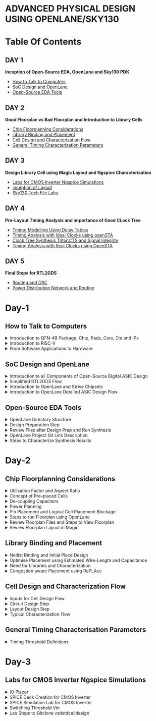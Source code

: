 # ADVANCED PHYSICAL DESIGN USING OPENLANE/SKY130
# Table Of Contents
## DAY 1
**Inception of Open-Source EDA, OpenLane and Sky130 PDK**
+ [How to Talk to Computers](#how-to-talk-to-computers)
+ [SoC Design and OpenLane](#soc-design-and-openlane)
+ [Open-Source EDA Tools](#open-source-eda-tools)
  
## DAY 2
**Good Floorplan vs Bad Floorplan and Introduction to Library Cells**
+ [Chip Floorplanning Considerations](#chip-floorplanning-considerations)
+ [Library Binding and Placement](#library-binding-and-placement)
+ [Cell Design and Characterization Flow](#cell-design-and-characterization-flow)
+ [General Timing Characterisation Parameters](#general-timing-characterisation-parameters)

## DAY 3
**Design Library Cell using Magic Layout and Ngspice Characterisation**
+ [Labs for CMOS Inverter Ngspice Simulations](#labs-for-cmos-inverter-ngspice-simulations)
+ [Inception of Layout](#inception-of-layout)
+ [Sky130 Tech File Labs](#sky130-tech-file-labs)
  
## DAY 4
**Pre-Layout Timing Analysis and importance of Good CLock Tree**
+ [Timing Modelling Using Delay Tables](timing-modelling-using-delay-tables)
+ [Timing Analysis with Ideal Clocks using openSTA](#timing-analysis-with-ideal-clocks-using-opensta)
+ [Clock Tree Synthesis TritonCTS and Signal Integrity](#clock-tree-synthesis-tritoncts-and-signal-integrity)
+ [Timing Analysis with Real Clocks using OpenSTA](#timing-analysis-with-real-clocks-using-opensta)

## DAY 5
**Final Steps for RTL2GDS**
+ [Routing and DRC](#routing-and-drc)
+ [Power Distribution Network and Routing](#power-distribution-network-and-routing)

# Day-1
## How to Talk to Computers
<details>
<summary> Introduction to QFN-48 Package, Chip, Pads, Core, Die and IPs </summary>  

**Arduino Board**
+ An Arduino board is a microcontroller-based development platform that allows you to create and prototype a wide range of electronics projects.
<p align='center'>
<img src="https://github.com/Veda1809/pes_pd/assets/142098395/178aa000-799a-4bc4-b167-b83ab09d605b">
</p>
<p align="center">
  Fig 1. Typical Design of Arduino Board
</p>

**QFN-48 Package**
+ QFN-48 stands for **Quad Flat No-Leads 48**, which is a type of surface-mount integrated circuit (IC) package.
+ QFN packages are commonly used in electronics to house integrated circuits, microcontrollers, and other semiconductor devices.
+ The **48** in QFN-48 refers to the number of pins or leads on the package.
<p align="center">
<img src="https://github.com/Veda1809/pes_pd/assets/142098395/808275b3-21b6-4f41-b141-5e4e18d887ae">
</p>
<p align="center">
  Fig 2. QFN-48 Package
</p>

**Chip**
+ In electronics and technology, a **chip** typically refers to a semiconductor device, which is a small piece of silicon that contains integrated circuits.
+ These chips can be microprocessors, memory chips, sensors, or other electronic components. For example, a microprocessor chip is the **brain** of a computer.

<p align="center">
<img src="https://github.com/Veda1809/pes_pd/assets/142098395/46d6c5f8-1d9d-4f62-82f6-5f641f0c785f">
</p>
<p align="center">
  Fig 3. Chip
</p>

**Pads**
+ They refer to the areas on the chip's surface where electrical connections can be made.
+ These pads are typically metalized areas with a specific pattern that allows for the attachment of wires, leads, or other components to create electrical connections.
+ Pads serve as the interface between the internal circuitry of the chip and the external world, such as a printed circuit board (PCB) or other devices.

**Die**
+ It refers to a small, usually rectangular, piece of a semiconductor wafer that contains a single integrated circuit (IC) or microchip.
+ During the manufacturing process, multiple ICs are fabricated on a single semiconductor wafer, and each individual IC is referred to as a "die."
+ After manufacturing, these dies are typically cut from the wafer and then packaged into separate integrated circuits for use in electronic devices.

**Core**
+ It refers to a processing unit within the chip that can independently execute instructions and perform computations.
+ These cores are often referred to as **CPU cores**.
+  A chip may contain one or multiple CPU cores, each capable of running its own set of instructions and performing tasks concurrently.
+  The presence of multiple cores on a single chip is known as **multi-core processing**.

<p align="center">
<img src="https://github.com/Veda1809/pes_pd/assets/142098395/dc7ada7c-a46d-4fb2-863e-17939ed96e84">
</p>
<p align="center">
  Fig 4. Sample RISC-V SoC
</p>

**IPs**
+ It stands for **Intellectual Property** or **IP blocks**.
+ These are pre-designed and pre-verified functional blocks or components that are often licensed or acquired from third-party companies and integrated into a chip's design.
+ IPs help semiconductor companies save time and resources by incorporating well-tested and specialized functionality into their chips, rather than designing everything from scratch.

**Foundry**
+ It refers to a specialized manufacturing facility that produces semiconductor devices, integrated circuits (ICs), and other microelectronic components on behalf of other companies.
+ These facilities are also commonly known as semiconductor fabrication plants or fabs.

**Macros**
+ They refer to pre-designed and pre-verified blocks of logic or functional circuits that are often used for specific tasks within a chip's design.
+ Macros are similar to Intellectual Property (IP) blocks but are typically larger and more complex.
+ They are used to provide standardized, reusable, and well-optimized functionality within a chip.

</details>

<details>
<summary> Introduction to RISC-V </summary> 

**ISA (Instruction Set Architecture)**
+ ISA defines the interface between a computer's hardware and its software, specifically how the processor and its components interact with the software instructions that drive the execution of tasks.

**RISC-V (Reduced Instruction Set Computing - Five)**
+ It is an open-source Instruction Set Architecture (ISA) that has gained significant attention and adoption in the world of computer architecture and semiconductor design.
+ RISC architectures simplify the instruction set by focusing on a smaller set of instructions, each of which can be executed in a single clock cycle. This approach usually leads to faster execution of individual instructions. 

<p align="center">
<img src="https://github.com/Veda1809/pes_pd/assets/142098395/f68c01f0-15f9-4d41-877f-6d54b7e9a11f">
</p>
<p align="center">
  Fig 5. Design Flow
</p>
</details>

<details>
<summary> From Software Applications to Hardware </summary>  

1. **Apps:** Application software, often referred to simply as **applications** or **apps**, is a type of computer software that is designed to perform specific tasks or functions for end-users.
2. **System software:** System software refers to a category of computer software that acts as an intermediary between the hardware components of a computer system and the user-facing application software. It provides essential services, manages hardware resources, and enables the execution of application programs. System software plays a critical role in maintaining the overall functionality, security, and performance of a computer system.'
3. **Operating System:** The operating system is a fundamental piece of software that manages hardware resources and provides various services for both users and application programs. It controls tasks such as memory management, process scheduling, file system management, and user interface interaction. Examples of operating systems include Microsoft Windows, macOS, Linux, and Android.
4. **Compiler:** A compiler is a type of software tool that translates high-level programming code written by developers into assembly-level language.
5. **Assembler:** An assembler is a software tool that translates assembly language code into machine code or binary code that can be directly executed by a computer's processor.
6. **RTL:** RTL serves as an abstraction level in the design process that represents the behavior of a digital circuit in terms of registers and the operations that transfer data between them.
7. **Hardware:** Hardware refers to the physical components of a computer system or any electronic device. It encompasses all the tangible parts that make up a computing or electronic device and enable it to perform various tasks.

</details>

## SoC Design and OpenLane
<details>
<summary> Introduction to all Components of Open-Source Digital ASIC Design </summary>  

**PDK**
+ It stands for **Process Design Kit**.
+  It is a collection of files, models, documentation, and tools that are provided by semiconductor foundries to assist integrated circuit (IC) designers in creating and verifying their designs for a specific semiconductor manufacturing process.
+  PDKs are essential for the design and development of semiconductor chips because they provide the necessary information and resources for designers to create circuits that are compatible with the foundry's fabrication process.

**EDA Tools**
+ EDA (Electronic Design Automation) tools are a set of software applications and tools used by electronics engineers and integrated circuit (IC) designers to design, simulate, verify, and analyze electronic circuits and systems.
+ These tools are essential for designing complex electronic devices, ranging from simple integrated circuits to advanced microprocessors and systems-on-chip (SoCs).
<p align="center">
<img src="https://github.com/Veda1809/pes_pd/assets/142098395/9a7ffdda-2329-4d2b-bf88-c5c7cc26bdab">
</p>

**130nm**
+ It refers to a semiconductor manufacturing process technology node, which represents the minimum feature size or transistor gate length in that technology.
+ In semiconductor manufacturing, the feature size is a critical metric because it determines the size and performance characteristics of the transistors and other components that make up integrated circuits (ICs).

</details>

<details>
<summary> Simplified RTL2GDS Flow </summary>

**RTL to GDSII**
<p align="center">
<img src="https://github.com/Veda1809/pes_pd/assets/142098395/bc677045-ae97-494d-912e-e9f897d1c48d">
</p>
<p align="center">
  Fig 1. Simplified RTL to GDS FLow
</p>

+ **Synthesis**
  -  It refers to the process of converting a high-level hardware description into a gate-level representation that can be implemented on a specific hardware technology or semiconductor manufacturing process.
 
+ **Floor and Power Planning**
  - **Chip floor planning** is the process of partitioning the chip die between different system building blocks and place the I/O pads.
  - **Macro floor planning**, also known as block-level floor planning, is a specific aspect of chip floor planning that focuses on the arrangement and organization of large functional blocks or macros within an integrated circuit (IC) design. 
  - **Power planning** also known as power distribution network (PDN) design, focuses on the distribution and management of power and ground connections within the chip. It ensures that all components receive stable power supplies and that power is efficiently distributed throughout the chip.
 
+ **Placment**
  - It refers to the process of determining the physical locations of individual components, such as logic gates, flip-flops, memory cells, and other elements, on the semiconductor die or chip.
  - **Global placement** involves determining approximate positions or locations for major functional blocks, macros, and components on the semiconductor die or chip.
  - **Detailed placement** also known as fine-grained placement, is a critical step in the physical design of integrated circuits (ICs) that follows global placement.
During the detailed placement phase, the positions of individual components, such as logic gates, flip-flops, and memory cells, are determined with high precision within the semiconductor die or chip.

+ **Clock Tree Synthesis**
  - It involves the generation and optimization of a hierarchical tree-like network of clock distribution that ensures synchronized clock signals are delivered efficiently to all flip-flops and other clocked elements within the chip.
  - The primary objectives of clock tree synthesis are to minimize clock skew, reduce clock routing congestion, and meet strict timing requirements.

+ **Routing**
  - It is responsible for establishing the electrical connections (wires or metal traces) that allow signals to flow between different parts of the chip.
  - **Global routing**, also known as channel routing, is the first phase of routing. It determines the general paths for wires that connect different components or blocks on the chip. Global routers aim to minimize the total wirelength while adhering to design rules and constraints.
  - Once the general paths are defined in global routing, detailed routing comes next.
  - **Detailed routing** focuses on individual nets (connections) and determines the specific paths and wires that connect the pins of components or gates. It also resolves any conflicts or overlaps between wires.

+ **Sign-Off**
  - It signifies the point at which a specific design step or aspect has been completed, reviewed, and verified to meet certain criteria or standards.
  - **Physical Verification** sign-off phase covers a range of physical design verification checks, including DRC, LVS, and other manufacturing-oriented checks. It ensures that the design is ready for manufacturing and fabrication.
  - **Timing verification** sign-off specifically focuses on verifying that the chip meets the required timing constraints, such as setup and hold times, clock-to-q delays, and maximum clock frequency. This involves detailed timing analysis and simulation to ensure that the design operates correctly at the specified clock frequencies.
</details>

<details>
<summary> Introduction to OpenLane and Strive Chipsets </summary>

+ **OpenLane**
  - OpenLANE is an opensource tool or flow used for opensource tape-outs.
  - The OpenLANE flow comprises a variety of tools such as Yosys, ABC, OpenSTA, Fault, OpenROAD app, Netgen and Magic which are used to harden chips and macros, i.e. generate final GDSII from the design RTL. The primary goal of OpenLANE is to produce clean GDSII with no human intervention.
  -  OpenLANE has been tuned to function for the Google-Skywater130 Opensource Process Design Kit.

+ **Strive Chipsets**
<p align="center">
<img src="https://github.com/Veda1809/pes_pd/assets/142098395/bad52211-4fc0-4b78-a4a1-3a2771f883fd">
</p>
<p align="center">
  Fig 2. Strive SoC Family
</p>

</details>

<details>
<summary> Introduction to OpenLane Detailed ASIC Design Flow </summary>


<p align="center">
<img src="https://github.com/Veda1809/pes_pd/assets/142098395/e1f77b82-98df-43e2-b304-cfe6ec7276b1">
</p>

<p align="center">
  Fig 3. OpenLane ASIC Flow
</p>

+ **OpenLane Regression Testing**
 - Regression testing in the context of OpenLane refers to the process of running a set of predefined test cases or scripts on the OpenLane design automation framework to ensure that recent changes or updates to the framework have not introduced new bugs or regressions.

+ **Design for Test(DFT)**
  - Scan Insertion
  - Automatic Test Pattern Generation(ATPG)
  - Test Patterns Compaction
  - Fault Coverage
  - Fault Simulation
  
+ **Physical Implementation** (automated PnR(Place and Route)) (OpenRoad)
  - Floor/Power Planning
  - End Decoupling Capacitors and Tap cells insertion
  - Placement : Global and Detailed
  - Post placmnet optimisation
  - Clock Tree synthesis
  - Routing : Global and Detailed

 + **Logic Equivalence Check** (yosys)
   - Everytime the netlist is modified, verification must be performed.
   - LEC is used to formally confirm that the function did not change after modifying the netlist.
  
+ **Dealing with antenna rules violations**
  - When a metal wire segment is fabricated, it can act as an antenna.
  - Reactive ion etching causes charge to accumulate on the wire.
  - Transistor gates can be damaged during fabrication.
  - Two solutions:
    + Bridging attaches a higher layer intermediary.
    + Add antenna diode cell to leak away charges.
  - We took a preventive approach:
    + Add a fake antenna diode next to every cell input after placement.
    + Run the antenna check(**Magic**) on the routed layout
    + If the checker reports a violation on the cell input pin, replace the fake diode cell by a real one.
   
+ **Static Timing Analysis**
  - Static Timing Analysis (STA) is a critical step in the design and verification of integrated circuits (ICs) and other digital systems.
  - It is used to ensure that a digital design meets its required timing constraints and operates correctly within a given clock frequency.
  - STA is performed during the physical design phase of chip development and is crucial for assessing and optimizing the performance and reliability of digital systems.
 
+ **Physical Verification**
  - **LVS (Layout vs Schematic)** is a process that ensures that the physical layout of a chip or circuit matches its intended logical or schematic representation.
  - **DRC (Design Rules Checking)** is a process that ensures that the layout of a chip or circuit adheres to the specific design rules and constraints defined by the semiconductor manufacturing process. 
  - **Magic** is used for design rules checking and SPICE extraction from Layout.
  - **Magic** and **Netgen** are used for LVS

</details>

## Open-Source EDA Tools
<details>
<summary> OpenLane Directory Structure </summary>

+ PDK used in this workshop is Skywater 130nm PDK and OpenLane is built around this PDK.
+ **skywater-pdk** contains all the PDK related files.
+ **open_pdks** contains all the scripts and files that convert these foundry level PDKS to be compatible with the open-source EDA tools
+ **sky130A** is made compatible with our open-source environment.
+ **libs.ref** seems specific to technology.
+ **libs.tech** seems specific to the tool.


+ **sky130_fd_sc_hd** has all the technology files.
</details>

<details>
<summary> Design Preparation Step </summary>

+ To invoke OpenLane

![Screenshot from 2023-09-18 14-48-34](https://github.com/Syedhasan7/pes_pd/assets/109273742/e3f73814-d992-4206-8a81-6e7a6830bc7c)

</p>
<p align="center">
  Fig 4.
</p>

+ Under **Designs** folder, we are going to use **picorv32a**.
+ **src** files contains verilog and sdc file.
![Screenshot from 2023-09-18 14-53-34](https://github.com/Syedhasan7/pes_pd/assets/109273742/631a838f-11db-4907-b7fe-1b38f0796e62)

</p>
<p align="center">
  Fig 5.
</p>

+ `less config.tcl`

![Screenshot from 2023-09-18 14-57-24](https://github.com/Syedhasan7/pes_pd/assets/109273742/0e7b375b-a69f-4bb6-b532-65decaf0d6d0)

</p>
<p align="center">
Fig 6.
</p>

+ We are going to prepare the design.
+ `prep -design picorv32a`.
![Screenshot from 2023-09-18 14-59-07](https://github.com/Syedhasan7/pes_pd/assets/109273742/8b16d56a-8fba-4857-a058-03339989681c)

<p align="center">
  Fig 7.
</p>
</details>

<details>
<summary> Review Files after Design Prep and Run Synthesis </summary>

![Screenshot from 2023-09-18 15-03-42](https://github.com/Syedhasan7/pes_pd/assets/109273742/752e8f33-36a8-4c4c-a11f-7f372209b2ca)

</p>
<p align="center">
  Fig 9.
</p>

![Screenshot from 2023-09-18 15-03-42](https://github.com/Syedhasan7/pes_pd/assets/109273742/752e8f33-36a8-4c4c-a11f-7f372209b2ca)
<p align="center">
  Fig 10.
</p>

+ `%run_synthesis`

<p align="center">
<img src="https://github.com/Veda1809/pes_pd/assets/142098395/bfc098c1-de00-437f-b20d-ed56aa070ab0">
</p>
<p align="center">
  Fig 11.
</p>

</details>

<details>
<summary> OpenLane Project Git Link Description </summary>  

+ To know more about openlane

https://github.com/efabless/openlane2

</details>

<details>
<summary> Steps to Characterize Synthesis Results </summary>

+ To calculate the clock ratio, we need
  - the number of D Flipflops = 1613
  - the number of cells = 14876
+ The clock ratio is dff/cells = 0.108
<p align="center">
<img src="https://github.com/Veda1809/pes_pd/assets/142098395/89a23d9c-5d2e-4239-a82a-8c2247807daf">
</p>
<p align="center">
  Fig 12.
</p>

+ To view the synthesised netlist

`less picorv32a.synthesis.v`

![Screenshot from 2023-09-18 15-15-03](https://github.com/Syedhasan7/pes_pd/assets/109273742/1a19b298-6356-4278-b68a-d6fb15f384be)

</p>
<p align="center">
  Fig 13.
</p>

+ To view the actual statistical synthesis report

`less 1-yosys_4.stat.rpt`
![Screenshot from 2023-09-18 15-15-49](https://github.com/Syedhasan7/pes_pd/assets/109273742/0ace2dcd-88df-4960-ae96-155eea8f5ba1)

</p>
<p align="center">
  Fig 14.
</p>

</details>

# Day-2
## Chip Floorplanning Considerations
<details>
<summary> Utilisation Factor and Aspect Ratio </summary>

+ Begin with a netlist.
+ Convert the symbols into physical dimensions.
+ Calculate the area occupied by the netlist on a silicon wafer.
+ Place all the logical cells inside the core.
+ If all the logical cells occupy the complete area of the area, then the utilisation is 100%.
+ We can calculate the utilisation factor and the aspect ratio by the formulae given below:

<p align="center">
<img src="https://github.com/Veda1809/pes_pd/assets/142098395/b212b54a-4c93-411a-98a7-65145a1c9664">
</p>
<p align="center">
  Fig 1. Formulae
</p>

</details>

<details>
<summary> Concept of Pre-placed Cells </summary>

+ Consider a combinational logic which is converted into netlist
<p align="center">
<img src="https://github.com/Veda1809/pes_pd/assets/142098395/9f25f762-ba2e-48a7-9476-357cb0c23608">
</p>
<p align="center">
  Fig 2.
</p>

+ Cut the circuit into two parts and separate them out.
<p align="center">
<img src="https://github.com/Veda1809/pes_pd/assets/142098395/c58781f6-f971-4d8d-8a2e-e94c182bcace">
</p>
<p align="center">
  Fig 3.
</p>

+ Extend the IO pins
<p align="center">
<img src="https://github.com/Veda1809/pes_pd/assets/142098395/b5f27330-8e48-4493-b233-ac813a2b8f1d">
</p>
<p align="center">
  Fig 4.
</p>

+ Black box the boxes
<p align="center">
<img src="https://github.com/Veda1809/pes_pd/assets/142098395/3a08d57d-fcc4-481b-a8a0-facd5550c7f9">
</p>
<p align="center">
  Fig 5.
</p>

+ Separate the black boxes as two different IPs or modules
<p align="center">
<img src="https://github.com/Veda1809/pes_pd/assets/142098395/e219041d-3e27-44aa-9b9e-f8f1cdd240d0">
</p>
<p align="center">
  Fig 6.
</p>

+ The arrangement of these IPs in the chip is referred as **Floorplanning**.
+ These IPs/blocks have user-defined locations and hence are placed in the cell before automated placement-and-routing and are called as **pre-placed-cells**.
+ Automated placement and routing tools place the remaining logical cells in the design onto the chip.
</details>

<details>
<summary> De-coupling Capacitors </summary>  

+ Define locations for pre-placed cells.
+ Surround the cells with de-coupling capacitors.
+ Decoupling capacitors, also known as bypass capacitors or noise-reduction capacitors, are electronic components used in electronic circuits to stabilize and improve the performance of integrated circuits (ICs) and other semiconductor devices.
+ They are a vital part of circuit design, especially in digital and mixed-signal electronics.
+ When a circuit is powered, especially in digital circuits where there are rapid transitions between logic states, the current demand can change rapidly. Decoupling capacitors are placed close to the power pins of ICs, such as microcontrollers or processors, to counteract these rapid changes.

<p align="center">
<img src="https://github.com/Veda1809/pes_pd/assets/142098395/c7666b5f-c129-47e9-abf9-46943e84ed87">
</p>
<p align="center">
  Fig 7.
</p>

</details>

<details>
<summary> Power Planning </summary>  
+ Power planning refers to the process of strategically managing and distributing electrical power within a circuit or system to ensure reliable and efficient operation.
+ Effective power planning is essential in modern electronics to meet performance, power consumption, and thermal constraints. 

<p align="center">
<img src="https://github.com/Veda1809/pes_pd/assets/142098395/7b5f719d-0bdc-4e84-8cba-29fcd98c38e8">
</p>
<p align="center">
  Fig 8.
</p>

</details>

<details>
<summary> Pin Placement and Logical Cell Placement Blockage </summary>

**Pin Placment**
+ Pin placement, also known as I/O (Input/Output) placement, is a crucial step in the physical design of an integrated circuit (IC).
+ It involves determining the locations and positions of input and output pins on the chip's package or die.
+ Proper pin placement is essential to ensure that the IC can interface with the external world effectively, meet performance requirements, and adhere to manufacturability constraints.

<p align="center">
<img src="https://github.com/Veda1809/pes_pd/assets/142098395/63f632d1-32ea-413a-9ac8-80c8d2a7c21c">
</p>
<p align="center">
  Fig 9. Circuit Example
</p>

<p align="center">
<img src="https://github.com/Veda1809/pes_pd/assets/142098395/182554b9-ece9-45a4-990b-a7c85b15b6cc">
</p>
<p align="center">
  Fig 10. Pin placement for the Circuit
</p>

**Logical Cell Placement Blockage**
+ Logical cell placement blockage, often referred to as blockage constraints or blockage regions, is a concept used in the physical design of integrated circuits (ICs).
+ Blockage constraints are used to restrict or reserve specific areas of the chip's layout for various purposes, such as accommodating specialized circuitry, ensuring signal integrity, or meeting manufacturing requirements.

<p align="center">
<img src="https://github.com/Veda1809/pes_pd/assets/142098395/ca1b51b5-4ca0-4887-bf05-c1e93a17dae8">
</p>
<p align="center">
  Fig 11. Logical Cell Placement Blockage for the Circuit
</p>

</details>

<details>
<summary> Steps to run Floorplan using OpenLane </summary>

+ `less floorplan.tcl`
<p align="center">
<img src="https://github.com/Veda1809/pes_pd/assets/142098395/b8284f21-1b7f-42a1-af60-947c151e00e1">
</p>
<p align="center">
  Fig 12.
</p>

+ `less config.tcl`
<p align="center">
<img src="https://github.com/Veda1809/pes_pd/assets/142098395/32719c8f-09cd-4d8d-91d5-c253df3e5f25">
</p>
<p align="center">
  Fig 13.
</p>

+ `%run_floorplan`
<p align="center">
<img src="https://github.com/Veda1809/pes_pd/assets/142098395/12bd1305-7c72-4865-b09b-c022edcd9086">
</p>
<p align="center">
  Fig 14.
</p>

</details>

<details>
<summary> Review Floorplan Files and Steps to View Floorplan </summary>


<p align="center">
<img src="https://github.com/Veda1809/pes_pd/assets/142098395/94d09044-636d-46b3-92d6-564e10db0932">
</p>
<p align="center">
  Fig 16.
</p>


<p align="center">
<img src="https://github.com/Veda1809/pes_pd/assets/142098395/80565e1e-ebaa-4c3a-a9ab-6d11441889b2">
</p>
<p align="center">
  Fig 18.
</p>

</details>

<details>
<summary> Review Floorplan Layout in Magic </summary>
  
 `magic -T /home/vsduser/Desktop/work/tools/openlane_working_dir/pdks/sky130A/libs.tech/magic/sky130A.tech lef read ../../tmp/merged.lef def read picorv32a.floorplan.def &`

<p align="center">
<img src="https://github.com/Veda1809/pes_pd/assets/142098395/737f865e-5030-4a49-bddc-937703780559">
</p>
<p align="center">
  Fig 19.
</p>

+ When viewed the horizontal metal layer
<p align="center">
<img src="https://github.com/Veda1809/pes_pd/assets/142098395/1200b783-3c8c-42fc-936b-5d6943f64554">
</p>
<p align="center">
  Fig 20.
</p>

+ When viewed the vertical metal layer
<p align="center">
<img src="https://github.com/Veda1809/pes_pd/assets/142098395/070d2138-318e-4369-be63-43678bb30aa7">
</p>
<p align="center">
  Fig 21.
</p>

</details>

## Library Binding and Placement
<details>
<summary> Netlist Binding and Initial Place Design </summary>

**Netlist Binding**
+ Netlist binding is a crucial step in the process of transforming a high-level design description into a representation that can be physically implemented on a chip or printed circuit board (PCB).
+ This step involves associating the logical components and connections described in the netlist with physical components, such as gates, flip-flops, and interconnections, that will be used in the actual implementation.

<p align="center">
<img src="https://github.com/Veda1809/pes_pd/assets/142098395/838893d2-10be-4d4c-85e7-68f1c31711f5">
</p>
<p align="center">
  Fig 1.
</p>

</details>

<details>
<summary> Optimise Placement using Estimated Wire-Length and Capacitance </summary>

+ We need to estimate the wire length and capacitance, and based on that insert repeaters.

<p align="center">
<img src="https://github.com/Veda1809/pes_pd/assets/142098395/bc74fddd-900d-42f6-97bc-6fa025be075d">
</p>
<p align="center">
  Fig 2.
</p>

</details>

<details>
<summary> Need for Libraries and Characterization </summary>

**Library Characterisation**
+ Library characterization is the process of creating a comprehensive and accurate characterization model for a library of standard cells.
+ These standard cells serve as the fundamental building blocks for designing digital circuits.
+ The goal of library characterization is to provide designers with essential information about how these cells behave under various operating conditions, allowing for accurate timing analysis and optimization.

</details>

<details>
<summary> Congestion aware Placement using RePLAce </summary>

+ `%run_placement`
<p align="center">
<img src="https://github.com/Veda1809/pes_pd/assets/142098395/2e08eae4-9fd0-4dbc-b58d-47b42776bd0f">
</p>
<p align="center">
  Fig 3.
</p>

+`magic -T /home/vsduser/Desktop/work/tools/openlane_working_dir/pdks/sky130A/libs.tech/magic/sky130A.tech lef read ../../tmp/merged.lef def read picorv32a.placement.def &`

![Screenshot from 2023-09-18 15-44-24](https://github.com/Syedhasan7/pes_pd/assets/109273742/1e646eb9-fd15-4104-b26a-1ada8f68d45e)

</p>
<p align="center">
Fig 4.
</p>

</details>

## Cell Design and Characterization Flow
<details>
<summary> Inputs for Cell Design Flow </summary> 

**Cell Design Flow**
<p align="center">
<img src="https://github.com/Veda1809/pes_pd/assets/142098395/09ca2b78-3092-40e3-9dd6-ec8d7a562328">
</p>
<p align="center">
  Fig 1.
</p>

**Inputs:**
+ PDKs (Process Design Kits):
- PDKs are essential resources provided by semiconductor foundries.
- They contain information about the fabrication process, including the available semiconductor technology, transistor models, and design rules.
- PDKs enable IC designers to create layouts and perform simulations that are compatible with the specific manufacturing process of the foundry.

+ DRC (Design Rule Checking) and LVS (Layout vs. Schematic) Rules:
- DRC rules are a set of guidelines that ensure that the physical layout of a chip adheres to the foundry's manufacturing process requirements.
- LVS rules ensure that the electrical characteristics of the layout match the intended schematic design.
- Both DRC and LVS checks are crucial for identifying and rectifying design errors and ensuring manufacturability and functionality.

+ SPICE Models:
- SPICE (Simulation Program with Integrated Circuit Emphasis) models are mathematical representations of electronic components (transistors, resistors, capacitors, etc.).
- They describe how these components behave electrically under different conditions.
- SPICE models are used for circuit simulation to analyze the performance of an IC design and predict its behavior.

+ Library:
- A library in IC design contains a collection of pre-designed, standardized components (e.g., logic gates, flip-flops, analog blocks) that can be used to build more complex circuits.
- Libraries save time and effort by providing readily available building blocks for designing ICs.
- Libraries often include SPICE models for each component, allowing for accurate simulation.

+ User-Defined Specifications:
- User-defined specifications are custom requirements and constraints set by the IC designer for a specific design project.
- These specifications can include performance goals (e.g., speed, power consumption), design constraints (e.g., area, power budget), and unique functionality requirements.
- User-defined specifications guide the entire IC design process, influencing choices made in terms of circuit design, layout, and simulation.

</details>

<details>
<summary> Circuit Design Step </summary>

+ Circuit design involves creating the logical and functional representation of digital or analog circuits using hardware description languages (HDLs) like Verilog or VHDL.
+ This step defines the behavior of the circuit without specifying its physical layout.
+ Key tasks include defining circuit functionality, specifying input and output behaviors, selecting components like logic gates or transistors, and optimizing for desired performance metrics.

</details>

<details>
<summary> Layout Design Step </summary>

+ Layout design is the process of creating the physical arrangement of components, such as transistors, interconnections, and metal layers, on the silicon substrate to implement the circuit designed in the previous step.
+ Layout designers adhere to design rules and guidelines specific to the semiconductor process technology to ensure manufacturability.
+ Key tasks include transistor placement, routing of metal layers, ensuring signal integrity, and minimizing area while meeting performance requirements.

</details>

<details>
<summary> Typical Characterization Flow </summary>

+ Characterization involves the comprehensive evaluation and modeling of the circuit's behavior under various conditions, ensuring that it meets design specifications and performance goals.
+ This step generates timing models, power models, and other characterization data to describe how the circuit performs under different operating conditions (e.g., voltage, temperature, process variations).
+ Characterization data is crucial for accurate static timing analysis, power estimation, and integration of the circuit into larger designs.

</details>

## General Timing Characterisation Parameters
<details>
<summary> Timing Threshold Definitions </summary>

<p align="center">
<img src="https://github.com/Veda1809/pes_pd/assets/142098395/c631dd94-cd9c-46b2-8253-1cff40ee3185">
</p>
<p align="center">
  Fig 1.
</p>

<p align="center">
<img src="https://github.com/Veda1809/pes_pd/assets/142098395/89374011-b466-4be8-965d-e225475942df">
</p>
<p align="center">
  Fig 2.
</p>

**Slew Low Rise Threshold (slew_low_rise_thr):**
+ This parameter defines the minimum input signal slope (rate of change) required to trigger a rising transition in the output signal.
+ It helps characterize how fast an input signal must rise to initiate a change in the output signal from low to high.

**Slew High Rise Threshold (slew_high_rise_thr):**
+ Similar to the slew_low_rise_thr, this parameter defines the minimum input signal slope required to trigger a rising transition in the output signal, but for signals that are already at a high logic level.

**Slew Low Fall Threshold (slew_low_fall_thr):**
+ This parameter defines the minimum input signal slope required to trigger a falling transition in the output signal.
+ It specifies how fast an input signal must fall to initiate a change in the output signal from high to low.

**Slew High Fall Threshold (slew_high_fall_thr):**
+ Like the slew_low_fall_thr, this parameter defines the minimum input signal slope required to trigger a falling transition in the output signal, but for signals that are already at a high logic level.

**Input Rise Threshold (in_rise_thr):**
+ This parameter represents the threshold voltage level at which an input signal is considered to be transitioning from low to high.
+ It is essential for accurate timing analysis and helps determine when inputs trigger changes in the circuit.

**Input Fall Threshold (in_fall_thr):**
+ Similar to in_rise_thr, this parameter represents the threshold voltage level at which an input signal is considered to be transitioning from high to low.

**Output Rise Threshold (out_rise_thr):**
+ This parameter defines the threshold voltage level at which an output signal is considered to be transitioning from low to high.
+ It is used to specify the timing behavior of the circuit's outputs.

**Output Fall Threshold (out_fall_thr):**
+ Similar to out_rise_thr, this parameter defines the threshold voltage level at which an output signal is considered to be transitioning from high to low.

</details>

# Day-3
## Labs for CMOS Inverter Ngspice Simulations
<details>
<summary> IO Placer </summary>

+ In order to change the distance between the IO pins:

  ` % set ::env(FP_IO_MODE) 2`
  `% run_floorplan`

<p align="center">
<img src="https://github.com/Veda1809/pes_pd/assets/142098395/c21d74a4-f86f-4740-b1de-5c86ddf13c98">
</p>
<p align="center">
  Fig 1.
</p>

+ We can see that they are no more equidistant.

</details>

<details>
<summary> SPICE Deck Creation for CMOS Inverter </summary> 

**SPICE Deck**
+ Component connectivity
+ Component values
+ Identify nodes
+ Name nodes

<p align="center">
<img src="https://github.com/Veda1809/pes_pd/assets/142098395/9294f420-89a7-4967-b9b0-b68cd3866d30">
</p>
<p align="center">
  Fig 2.
</p>

CMOS_INVERTER.cir
```
*** MODEL DESCRIPTIONS ***
*** NETLIST DESCRIPTION ***
M1 out in vdd vdd pmos W=0.375u L=0.25u
M2 out in 0 0 nmos W=0.375u L=0.25u

cload out 0 10f

Vdd vdd 0 2.5
Vin in 0 2.5
*** SIMULATION Commands ***

.op
.dc Vin 0 2.5 0.05
*** include tsmc_025um_model.mod ***
.LIB "tsmc_025um_models.mod" CMOS_MODELS
.end
```

</details>

<details>
<summary> SPICE Simulation Lab for CMOS Inverter </summary>

+ Simulation steps
 - `cd <folder where the .cir file is present>`
 - `source CMOS_INVERTER.cir`
 - `run`
 - `setplot`
 - `dc1`
 - `display`
 - `plot out vs in`

<p align="center">
<img src="https://github.com/Veda1809/pes_pd/assets/142098395/5f91154a-3240-462f-a203-2611a4cb7567">
</p>
<p align="center">
Fig 3.
</p>

+ The output should be symmetric ie., the threshold voltage should be at vdd/2.
+ If it isnt, try to increase the PMOS width and run the simulation again.

</details>

<details>
<summary> Switching Threshold Vm </summary>

+ CMOS as a circuit itself is a very **Robust** device.
+ **Switching threshold** defines the robustness of CMOS.
+ **Vm** is the point where Vin=Vout.

</details>

<details>
<summary> Lab Steps to Gitclone vsdstdcelldesign </summary>

+ `git clone https://github.com/nickson-jose/vsdstdcelldesign.git`


+ ` cp sky130A.tech /home/vsduser/Desktop/work/tools/openlane_working_dir/openlane/vsdstdcelldesign`


## Inception of Layout
<details>
<summary> Create Active Regions </summary>

+ Fabrication of CMOS is a 16 Mask process.

**Selecting the Substrate**
+ We go for a p-type substrate with
  - resistivity around : 5-50 ohm
  - doping level : 10^15 cm^-3
  - orientation : 100

**Creating Active region for transistors**

+ Grow a layer of SiO2(~40nm) on Psub.
+ Deposit a layer of ~80nm Si3N4 on SiO2.
+ Deposit 1um layer of photoresist(used to define regions).
+ Photolithography.
+ Etch out Si3N4 and SiO2 using a suitable solvent.
+ Place the obtained structure in oxidation furnace due to which field oxide is grown.This process is called LOCOS ( Local oxidation of silicon).
+ Etch out Si3N4 using hot phosphoric acid.

</details>

<details>
<summary> Formation of n-well and p-well </summary>

+ Deposit a layer of photoresist.
+ Apply mask to cover NMOS.
+ Expose to UV light, wash away the area which is exposed and remove mask.
+ Deposit Boron using ion implementation at an energy of 200keV.
+ Repeat the same steps for other half using phosphorous at an energy of 400keV.
+ Wells have been created but the depth is low, hence subject it to high temperature furnace which increases the well depth.

</details>

<details>
<summary> Formation of Gate Terminal </summary>
  
+ Deposit a layer of photoresist.
+ Apply mask to cover NMOS.
+ Expose to UV light, wash away the area which is exposed and remove mask.
+ Deposit Boron using ion implementation at an energy of 200keV cause we need boron at the surface.
+ Repeat the same steps for other half using arsenic.
+ Original oxide etched/stripped using hydroflouric solution.
+ Then re-grown again to give high quality oxide (~10nm thin).
+ Deposit ~0.4um polysilicon layer.
+ Dope N-type (phosphorous/ arsenic) ion implants for low gate resistance.
+ Deposit a layer of photoresist and repeat the same steps till removing the mask.

</details>

<details>
<summary> Lightly Doped Drain Formation </summary>

+ The doping profile near n-well is P+, P-, N.
+ Near p-well is N+, N-, P.
+ 2 reasons to do this:
  - hot electron effect
  - short cahnnel effect
+ On the surface of SiO2, near N-well, deposit a layer of photoresist, and mask it.
+ Expose to UV light, wash away the area which is exposed and remove mask.
+ Apply phosphorous to form N- implant on p-well.
+ Similarly do it on the other half, but apply boron to form P- implant on n-well.
+ LDD needs to be protected, hence deposit 0.1um thick SiO2 on full structure and etch out using plasma anisotropic etching.
+ This results in the formation of side-wall spacers.

</details>

<details>
<summary> Source and Drain Formation </summary>

+ On the surface of SiO2, near N-well, deposit a layer of photoresist, and mask it.
+ Expose to UV light, wash away the area which is exposed and remove mask.
+ Deposit arsenic at 75KeV that forms an N+ implant on Pwell.
+ Similarly do it on the other half, but apply boron to form P+ implant on n-well.
+ Subject it to high temperature furnace that results in required thickness of N+,P+,N-,P- implants.

</details>

<details>
<summary> Local Interconnect Formation </summary>

+ Etch thin SiO2 oxide in HF solution.
+ Deposit Titanium of wafer surface using sputtering.
+ Wafer heated at 650-700 degree celsius in N2 ambient for 60 sec.
+ Results in low resistant TiSi2.
+ At the other places, TiN is formed which is used only for local communication.
+ TiN is etched off using RCA cleaning.

</details>

<details>
<summary> Higher Level Metal Formation </summary>

+ Deposit 1um of SiO2 with phosphorous or boron (known as phosphoborosilicate glass) on wafer surface.
+ Use CMP (chemical mechanical polishing) technique for planarizing wafer surface.
+ TiN and blanket Tungsten layers are deposited and subjected to CMP.
+ An aluminum (Al) layer is added and subjected to photolithography and CMP.
+ Deposit a layer of Si3N4 that acts as dielectric to protect the chip.

<p align="center">
<img src="https://github.com/Veda1809/pes_pd/assets/142098395/b826eb8f-fadb-4e90-9b87-1c06efb3a209">
</p>

</details>

<detailS>
<summary> Lab Introduction to Sky130 Basic Layers Layout and LEF using Inverter </summary>

+ `magic -T sky130A.tech sky130_inv.mag &`

![Screenshot from 2023-09-18 20-52-07](https://github.com/Syedhasan7/pes_pd/assets/109273742/4e5aeab4-c2f5-44d5-af71-a55a0aa22b5b)

</p>
<p align="center">
Fig 7.
</p>

+ Click on the component and type `what` in the tkcon window.

![Screenshot from 2023-09-18 21-03-02](https://github.com/Syedhasan7/pes_pd/assets/109273742/951ac545-f8ee-4626-8da3-e430eb5b63e5)

</p>
<p align="center">
Fig 8.
</p>

</detailS>

<details>
<summary> Lab Steps to Create std cell Layout and Extract SPICE Netlist </summary>

+ DRC errors in magic will be highlighted with white dotted lines.
<p align="center">
<img src="https://github.com/Veda1809/pes_pd/assets/142098395/ce4e3ed8-4a63-460c-b3d9-0c015a9e15ad">
</p>
<p align="center">
  Fig 9.
</p>

+ To identify DRC errors select `DRC find next error`.
+ It will be displayed on the tkcon window.

<p align="center">
<img src="https://github.com/Veda1809/pes_pd/assets/142098395/def561f5-1cfb-44b1-89ba-c3a5f1b1e049">
</p>
<p align="center">
  Fig 10.
</p>

+ Extracting to SPICE Command
  - `extract all`
  - `ext2spice cthresh 0 rthresh 0`
  - `ext2spice`
+ cthresh and rthresh are used to extract all parasatic capacitances.

<p align="center">
<img src="https://github.com/Veda1809/pes_pd/assets/142098395/92bc0ea1-01e6-467e-998a-f423c1d7c9e2">
</p>
<p align="center">
  Fig 11.
</p>

+ We can see that the spice file is created in the folder.

![Screenshot from 2023-09-18 21-09-43](https://github.com/Syedhasan7/pes_pd/assets/109273742/516c8c23-79ce-4c87-8e73-2dc5be4e9778)

</p>
<p align="center">
  Fig 12.
</p>

+ Spice File

![Screenshot from 2023-09-18 21-10-39](https://github.com/Syedhasan7/pes_pd/assets/109273742/526f0958-7495-4eec-9d62-6705e2d06bb8)

</p>
<p align="center">
Fig 13.
</p>

</details>

## Sky130 Tech File Labs
<details>
<summary> Lab Steps to Create Final SPICE Deck using Sky130 Tech </summary>

+ Grid size.
<p align="center">
<img src="https://github.com/Veda1809/pes_pd/assets/142098395/1574f104-b68d-4148-a2b3-f4a9e194f841">
</p>
<p align="center">
  Fig 1.
</p>

+ We modified the spice file.
<p align="center">
<img src="https://github.com/Veda1809/pes_pd/assets/142098395/55a36046-9f13-441d-83a2-5cd4502285fd">
</p>
<p align="center">
  Fig 2.
</p>

 - `ngspice sky130_inv.spice`
 - `plot y vs time a`
![image](https://github.com/Syedhasan7/pes_pd/assets/109273742/55dcec94-0a3e-495f-b625-d80b2b40ad71)

</p>
<p align="center">
  Fig 3.
</p>

</details>

<details>
<summary> Introduction to Magic Options and DRC rules </summary>
+ For reference : http://opencircuitdesign.com/magic/

**Magic**
+ Magic is a venerable VLSI layout tool, written in the 1980's at Berkeley by John Ousterhout, now famous primarily for writing the scripting interpreter language Tcl. 
+ Due largely in part to its liberal Berkeley open-source license, magic has remained popular with universities and small companies.
+ The open-source license has allowed VLSI engineers with a bent toward programming to implement clever ideas and help magic stay abreast of fabrication technology.
+ However, it is the well thought-out core algorithms which lend to magic the greatest part of its popularity.
+ Magic is widely cited as being the easiest tool to use for circuit layout, even for people who ultimately rely on commercial tools for their product design flow.

**DRC rules**
+ DRC (Design Rule Check) rules are a set of guidelines and constraints used in the field of semiconductor and integrated circuit (IC) design to ensure that the physical layout of a chip or circuit adheres to the manufacturing process's design rules.
+ These rules are essential for maintaining manufacturability and ensuring that the final ICs can be fabricated without defects.
+ The design rules used by Magic's design rule checker come entirely from the technology file.

</details>

<details>
<summary> Introdcution to Sky130 PDKs and Steps to Download Labs </summary>

**Sky130 PDK**
+ SKY130 is a mature 180nm-130nm hybrid technology developed by Cypress Semiconductor that has been used for many production parts.
+ SKY130 is now available as a foundry technology through SkyWater Technology Foundry.

+ `wget http://opencircuitdesign.com/open_pdks/archive/drc_tests.tgz`


</details>

<details>
<summary> Lab Introduction to Magic and Steps to Load Sky130 Tech-Rules </summary>

+ To open Magic
  - `magic -d XR`
 
+ Go to files then open `met3.mag` file.

![image](https://github.com/Syedhasan7/pes_pd/assets/109273742/dde90eac-8260-48ca-a777-e3c0c06b233c)

</p>
<p align="center">
  Fig 5.
</p>

+ To check which DRC rule is being violated select area.
+ Type `drc why` in tkcon.

<p align="center">
<img src="https://github.com/Veda1809/pes_pd/assets/142098395/16e610af-73a8-4cf3-b1b6-455c849112e5">
</p>
<p align="center">
  Fig 6.
</p>

+ To add contact cuts add met3 contact by selecting area and clicking on m3contact using middle mouse button.
+  Type  `cif see VIA2` in tkcon prompt.

<p align="center">
<img src="https://github.com/Veda1809/pes_pd/assets/142098395/4a369374-92c5-4a00-89da-047b90f5bd20">
</p>
<p align="center">
  Fig 7.
</p>

</details>

<details>
<summary> Lab Exercise to fix poly.9 error in Sky130 Tech File </summary>

+ Type `load poly` in the tkon prompt.

<p align="center">
<img src="https://github.com/Veda1809/pes_pd/assets/142098395/f6c21ff0-586b-43c6-8954-94508d515a51">
</p>
<p align="center">
  Fig 8.
</p>

<p align="center">
<img src="https://github.com/Veda1809/pes_pd/assets/142098395/e3859ad5-40f7-4765-9bdf-39ed5f6f85ed">
</p>
<p align="center">
  Fig 9.
</p>

+ The error is:
<p align="center">
<img src="https://github.com/Veda1809/pes_pd/assets/142098395/1ac4feda-5b98-4611-8b0b-7b249f8d08c0">
</p>
<p align="center">
  Fig 10.
</p>

+ To fix the error open the sky130A.tech file using a editor and search for poly.9 and make the changes.
<p align="center">
<img src="https://github.com/Veda1809/pes_pd/assets/142098395/c86320cb-1129-41ea-b21b-91ce478ee05d">
</p>
<p align="center">
  Fig 11.
</p>

<p align="center">
<img src="https://github.com/Veda1809/pes_pd/assets/142098395/67deac9d-52b4-4e23-99e4-3c4e3a3ec537">
</p>
<p align="center">
  Fig 12.
</p>

+ Now load the sky130A.tech file `tech load sky130A.tech`.
+ Type the command `drc check`.
+ We can see that the error is fixed.

<p align="center">
<img src="https://github.com/Veda1809/pes_pd/assets/142098395/fdf5f776-c85e-4f04-badf-c8bf8c376d40">
</p>
<p align="center">
  Fig 13.
</p>

</details>

<details>
<summary> Lab Challenge Exercise to Describe DRC Error as Geometrical Construct </summary>

+ Open the nwell.mag file in magic.
+ Select the nwell.6
+ Type the following commands in tkon prompt:
  - `cif ostyle drc`
  - `cif see dnwell_shrink`
  - `cif see dnwell_missing`

<p align="center">
<img src="https://github.com/Veda1809/pes_pd/assets/142098395/e66c758d-9371-405a-a6a7-e924413640a0">
</p>
<p align="center">
Fig 14.
</p>

+ To find missing or incorrect rules and fix them.

<p align="center">
<img src="https://github.com/Veda1809/pes_pd/assets/142098395/0bb66ad5-861e-4ce9-9200-be32a9d125f7">
</p>
<p align="center">
Fig 15.
</p>

+ Error is :

<p align="center">
<img src="https://github.com/Veda1809/pes_pd/assets/142098395/883e9e6d-a007-4ee1-acf6-9df7162f0dbf">
</p>
<p align="center">
Fig 16.
</p>

+ To fix the error open the sky130A.tech file using a editor.

<p align="center">
<img src="https://github.com/Veda1809/pes_pd/assets/142098395/8ea313aa-0453-497e-99cf-7c9b49dc4a46">
</p>
<p align="center">
Fig 17.
</p>

<p align="center">
<img src="https://github.com/Veda1809/pes_pd/assets/142098395/a2e0f91a-a789-4da3-88dd-8bbf085f91e5">
</p>
<p align="center">
fig 18.
</p>

+ Now load the sky130A.tech file `tech load sky130A.tech`.
+ Type the command `drc check` for both normal and drc fast.

<p align="center">
<img src="https://github.com/Veda1809/pes_pd/assets/142098395/bb763045-b750-4af2-9162-f4732b28e285">
</p>
<p align="center">
Fig 19.
</p>

<p align="center">
<img src="https://github.com/Veda1809/pes_pd/assets/142098395/786b28f7-5453-4425-8a9b-85874172e6ec">
</p>
<p align="center">
Fig 20.
</p>

</details>

# Day-4
## Timing Modelling Using Delay Tables
<details>
<summary> Lab steps to convert Grid info into Track info </summary>

+ ` ~/Desktop/work/tools/openlane_working_dir/pdks/sky130A/libs.tech/openlane/sky130fd_sc_hd/tracks.info`
+ `less tracks.info`

<p align="center">
<img src="https://github.com/Veda1809/pes_pd/assets/142098395/2fad8e6b-76f5-4ff0-a18b-cb168f171c96">
</p>
<p align="center">
Fig 1.
</p>

+ The 'tracks.info' file is used during the routing stage.
+ Routes are the metal traces.
+ Since the PNR is an automated flow, we need to specify where all we want the routes to go.

+ Now we converge the grid definition in the layout to track definition.

![Screenshot from 2023-09-18 22-11-09](https://github.com/Syedhasan7/pes_pd/assets/109273742/90bc7585-88e4-4177-9670-18e549c636e8)

</p>
<p align="center">
Fig 2.
</p>

+ The next requirement is that the width of the cell should be the odd multiple of xpitch which is '0.46' as seen in the 'tracks.info' file.
+ As we can see it encloses two full boxes and two halves of one box, totally making three boxes as indicated by the white line.

</details>

<details>
<summary> Lab steps to convert Magic Layout to Std Cell LEF </summary>

+ In the tkcon window, type `save sky130_vsdinv.mag`.
+ This is to make our own .mag file.
+ `lef write` to make .lef file
<p align="center">
<img src="https://github.com/Veda1809/pes_pd/assets/142098395/0fb6ea6c-785f-4feb-b0a3-ce95f104fe15">
</p>
<p align="center">
Fig 4.
</p>

+ `less sky130_vsdinv.lef`.
<p align="center">
<img src="https://github.com/Veda1809/pes_pd/assets/142098395/d1007a1f-98b6-4b44-9342-769160d43026">
</p>
<p align="center">
Fig 5.
</p>

</details>

<details>
<summary> Introduction to Timing Libs and Steps to include New cell in Synthesis </summary>

+ We copy the lef file and the libraries.

<p align="center">
<img src="https://github.com/Veda1809/pes_pd/assets/142098395/9ac3764a-543a-4e72-b755-149b1764eb68">
</p>
<p align="center">
Fig 7.
</p>

+ Next we modify the 'config.tcl' file in the picorv32a folder.

+ Open the OpenLANE interactive window and retrieve the 0.9 package.
 - `prep -design picorv32a -tag 14-09_10-42 -overwrite`
 - `set lefs [glob $::env(DESIGN_DIR)/src/*.lef]`
 - `add_lefs -src $lefs `
 - `run_synthesis`
<p align="center">
<img src="https://github.com/Veda1809/pes_pd/assets/142098395/87221315-74de-4b7d-8e95-db5a621b598d">
</p>
<p align="center">
Fig 9.
</p>

<p align="center">
<img src="https://github.com/Veda1809/pes_pd/assets/142098395/2e0fa894-ed3a-474e-b8fa-e6e23e0bc905">
</p>
<p align="center">
Fig 10.
</p>


<p align="center">
<img src="https://github.com/Veda1809/pes_pd/assets/142098395/f59efbaa-cf5b-430e-aafd-b8839411b5a3">
</p>
<p align="center">
Fig 11.
</p>

+ VLSI engineers will obtain system specifications in the architecture design phase. These specifications will determine a required frequency of operation. To analyze a circuit's timing performance designers will use static timing analysis tools (STA). When referring to pre clock tree synthesis STA analysis we are mainly concerned with setup timing in regards to a launch clock. STA will report problems such as worst negative slack (WNS) and total negative slack (TNS). These refer to the worst path delay and total path delay in regards to our setup timing restraint. Fixing slack violations can be debugged through performing STA analysis with OpenSTA, which is integrated in the OpenLANE tool. To describe these constraints to tools such as In order to ensure correct operation of these tools two steps must be taken:

+ Design configuration files (.conf) - Tool configuration files for the specified design
+ Design Synopsys design constraint (.sdc) files - Industry standard constraints file

</details>

<details>
<summary> Delay Tables </summary>

**Introduction**
+ Delay tables, often referred to as delay models or delay tables in the context of digital integrated circuit design, are data structures that provide information about the propagation delay of digital logic gates or cells under various conditions.
+ These tables are a fundamental component of static timing analysis (STA) and are used to predict the signal arrival times and meet timing constraints in digital designs.

**Purpose of Delay Tables:**
+ Delay tables are used to estimate the time it takes for a signal to propagate through a digital logic gate or cell.
+ This information is crucial for ensuring that signals meet their setup and hold time requirements and for calculating the overall timing behavior of a digital circuit.

**Types of Delay Tables:**
+ There are two main types of delay tables:
   - Library Delay Tables: These tables are part of a standard cell library and provide information about the delays of individual logic gates (AND, OR, XOR, flip-flops, 
    etc.) under various operating conditions (input transitions, voltage, temperature, etc.). Library delay tables are used to estimate the delays associated with 
    different gate types.
   - Interconnect Delay Tables: These tables describe the delay associated with routing signals between logic gates or cells on a chip. They account for wire resistance, 
   capacitance, and other physical properties that affect signal propagation.

**Data in Delay Tables:**
+ Delay tables typically include information such as:
   - Input conditions: Input transition times or slew rates.
   - Process corners: Variations in process technology, including worst-case and best-case scenarios.
   - Operating conditions: Voltage and temperature conditions.
   - Delay values: Delays for signal propagation through the gate or interconnect, often specified for different output loading conditions.

**Timing Analysis:**
+ Delay tables are used by STA tools to perform timing analysis on digital designs.
+ These tools use the delay tables to estimate the critical path delays, setup times, hold times, and other timing parameters.

**Corner Analysis:**
+ Corner analysis involves using delay tables for various process corners (e.g., slow, typical, fast) to account for manufacturing process variations.
+ This ensures that the design meets timing under a range of conditions.

**Clock Domain Crossing (CDC) Analysis:**
+ Delay tables are also used in CDC analysis to analyze signals that cross between different clock domains.
+ Understanding signal arrival times is crucial in preventing metastability issues.

**Optimization:**
+ Designers use delay tables to optimize their designs by selecting gates with appropriate delays to meet performance, power, and area goals.

**Iterative Process:**
+ During the design process, delay tables are used iteratively.
+ Designers may make adjustments to the design and rerun timing analysis to ensure that the design meets its timing constraints.

</details>

## Timing Analysis with Ideal Clocks using openSTA
<details>
<summary> Configure OpenSTA for Post-Synth Timing Analysis </summary>

+ We must create two files.
+ The first one must be in the openlane directory
+ This file is known as the 'pre_sta.conf' file.
<p align="center">
<img src="https://github.com/Veda1809/pes_pd/assets/142098395/ef4dc5de-b4d8-4daa-b24b-cccc92892422">
</p>
<p align="center">
  Fig 1.
</p>

+ The second is the my_base.sdc file.
+ This should be in the 'src/sky130' directory under the picorv32a directory.
<p align="center">
<img src="https://github.com/Veda1809/pes_pd/assets/142098395/8f3d851d-0ca4-4b23-b832-74947d2d2a0f">
</p>
<p align="center">
  Fig 2.
</p>

<p align="center">
<img src="https://github.com/Veda1809/pes_pd/assets/142098395/f1752a7e-99cf-4d19-9db6-ecbf25a71e1b">
</p>
<p align="center">
  Fig 3.
</p>

+ To run the timing analysis we type
+ `sta pre_sta.conf`

<p align="center">
<img src="https://github.com/Veda1809/pes_pd/assets/142098395/fd40565b-ac21-4a70-a5aa-e2119c578e85">
</p>
<p align="center">
  Fig 4.
</p>

+ There is a slack violation.
</details>

<details>
<summary> Optimise synthesis </summary>

+ Setting MAX_FANOUT value to 4 reduces the slack violation.
+ `set ::env(SYNTH_MAX_FANOUT) 4`
+ Then `run_synthesis`

<p align="center">
<img src="https://github.com/Veda1809/pes_pd/assets/142098395/d5aa0045-2fd8-4feb-80b0-7a5131e65e74">
</p>
<p align="center">
  Fig 5.
</p>

+ Since we have synthesised the core using our vsdinv cell too and as it got successfully synthesized, it should be visible in layout after `run_placement` stage which is followed after `run_floorplan` stage.

![Screenshot from 2023-09-19 00-18-34](https://github.com/Syedhasan7/pes_pd/assets/109273742/bc3993cf-de0f-44a5-8bbc-f8972ae27329)

<p align="center">
  Fig 6.
</p>

</details>

## Clock Tree Synthesis TritonCTS and Signal Integrity

<details>
<summary> CTS </summary>

+ To run CTS we need to type the command.
+ `run_cts`
+ New .v is created.

## Timing Analysis with Real CLocks using OpenSTA

<details>
<summary> Lab steps to analyse Timing with Real CLocks</summary>

+ `openroad`
+ `read_lef /openLANE_flow/designs/picorv32a/runs/14-09_10-42/tmp/merged.lef`
+ `read_def /openLANE_flow/designs/picorv32a/runs/14-09_10-42/results/cts/picorv32a.cts.def`
+ `write_db pico_cts.db`
+ `read_db pico_cts.db`
+ `read_verilog /openLANE_flow/designs/picorv32a/runs/14-09_10-42/results/synthesis/picorv32a.synthesis_cts.v`
+ `read_liberty -max $::env(LIB_SLOWEST)`
+ `read_liberty -max $::env(LIB_FASTEST)`
+ `read_sdc /openLANE_flow/designs/picorv32a/src/my_base.sdc`

<p align="center">
<img src="https://github.com/Veda1809/pes_pd/assets/142098395/b154f855-0fbe-4474-a00e-018eea31e970">
</p>
<p align="center">
  Fig 8.
</p>

+ `set_propagated_clock [all_clocks]`
+ `report_checks -path_delay min_max -format full_clock_expanded -digits 4`

<p align="center">
<img src="https://github.com/Veda1809/pes_pd/assets/142098395/f9d97652-2a66-4da1-a0ac-86ee5b1b0d85">
</p>
<p align="center">
  Fig 9.
</p>

<p align="center">
<img src="https://github.com/Veda1809/pes_pd/assets/142098395/f9c6f227-2605-4981-923b-5b67d4d1884e">
</p>
<p align="center">
  Fig 10.
</p>

+ We perform it again for a more accurate result.

<p align="center">
<img src="https://github.com/Veda1809/pes_pd/assets/142098395/0ef49445-3ca6-431f-ac45-e4e79ea4e362">
</p>
<p align="center">
  Fig 11.
</p>

<p align="center">
<img src="https://github.com/Veda1809/pes_pd/assets/142098395/57d4836d-4a2d-48cb-817b-3ef317043769">
</p>
<p align="center">
  Fig 12.
</p>

</details>

<details>
<summary> Lab steps to Observe Setup and Hold Timing </summary>

+ `report_clock_skew -hold`

<p align="center">
<img src="https://github.com/Veda1809/pes_pd/assets/142098395/ae0f7352-156a-48bb-92b9-729c3491ffba">
</p>
<p align="center">
  Fig 13.
</p>

+ `report_clock_skew -setup`

<p align="center">
<img src="https://github.com/Veda1809/pes_pd/assets/142098395/abd5c628-ad24-4f32-a426-1973943f1dfc">
</p>
<p align="center">
Fig 14.
</p>

</details>

# Day-5
## Routing and DRC
<details>
<summary> Maze routing </summary>

+ Maze routing is a method used in electronic design automation (EDA) and integrated circuit (IC) design to determine efficient paths for interconnecting various components, such as logic gates, on a chip's layout. The goal is to find a path through a maze-like grid of obstacles while optimizing for factors like wire length, signal delay, and area utilization.

+ Lee's algorithm, also known as Lee's breadth-first search (BFS) algorithm, is a graph traversal and pathfinding algorithm that is commonly used in maze routing, maze solving, and other grid-based problems. Named after its creator, C. Y. Lee, the algorithm is particularly useful for finding the shortest path between two points in a grid while exploring the grid layer by layer.

</details>

<details>
<summary> DRC </summary>
  
Lambda rules are process-specific design rules used in semiconductor manufacturing to ensure that integrated circuit (IC) layouts adhere to the capabilities and constraints of a particular semiconductor process. These rules are expressed in terms of lambda (λ), a normalized unit of measurement relative to the process technology. Lambda rules can vary between semiconductor foundries and process nodes, but they typically cover various aspects of IC design. Here's a list of common lambda rules and design considerations:

+ Minimum Feature Size: Specifies the minimum allowed width and spacing for features such as transistors, metal tracks, and vias, often expressed as multiples of λ.
+ Aspect Ratio: Defines the acceptable aspect ratio (width-to-height ratio) for rectangular structures, ensuring manufacturability.
+ Metal Layer Constraints: Specifies minimum metal track widths, metal-to-metal spacings, and via sizes on metal layers.
+ Poly Pitch: Defines the minimum pitch (spacing between features) for the poly-silicon (poly) layer, which affects the size of transistors and gates.
+ Active Area Constraints: Specifies minimum active area dimensions, ensuring that transistors meet process requirements.
+ Well and Substrate Taps: Covers the placement and size of well and substrate taps for connecting to power and ground planes.
+ Gate Length: Specifies the minimum gate length for transistors, affecting their performance characteristics.
+ Contact and Via Rules: Defines the minimum size and spacing of contacts and vias used to connect different layers in the IC.
+ Local Interconnects: Provides rules for local interconnects, which are used for routing within a cell or macro.
+ Minimum Metal to Active Spacing: Sets the minimum separation between metal tracks and active areas.
+ Minimum Metal to Contact Spacing: Specifies the minimum distance between metal tracks and contacts.
+ Edge Exclusion Zones: Defines exclusion zones near the chip's edge, where certain design elements are not allowed.
+ Density Rules: Enforces limits on the density of features in different regions of the chip to ensure proper manufacturing and avoid over-congestion.
+ Well Proximity Rules: Governs the proximity of different well types (e.g., n-well and p-well) to prevent undesirable interactions.
+ Metal Layer Ordering: Specifies the order in which metal layers should be used in the design hierarchy.
+ Metal Filling: Addresses requirements for metal fill patterns to ensure planarity and manufacturability.
+ Antenna Rules: Addresses the issue of charge buildup (antenna effect) during manufacturing, providing guidelines for mitigating this effect.
+ Variation-Aware Rules: Accounts for process variations, statistical timing, and other variations in critical design rules.
+ Electromigration Constraints: Specifies limits on current densities to prevent electromigration issues in metal tracks.
+ Supply Voltage Constraints: Sets design guidelines for supply voltage levels and power distribution.
  
</details>

## Power Distribution Network and Routing

<details>
<summary> Power Distribution Network </summary>

+ After generating our clock tree network and verifying post routing STA checks we are ready to generate the power distribution network `gen_pdn` in OpenLANE:

<p align="center">
<img src="https://github.com/Veda1809/pes_pd/assets/142098395/8e498aeb-8efe-42bc-a1c9-a85f14be957c">
</p>
<p align="center">
  Fig 1.
</p>

<p align="center">
<img src="https://github.com/Veda1809/pes_pd/assets/142098395/7dde0890-0e24-4b1d-ac2b-153324d32d5d">
</p>
<p align="center">
  fig 2.
</p>

+ The PDN feature within OpenLANE will create:
   - Power ring global to the entire core
   - Power halo local to any preplaced cells
   - Power straps to bring power into the center of the chip
   - Power rails for the standard cells
+ We see that there is a change in the DEF.

<p align="center">
<img src="https://github.com/Veda1809/pes_pd/assets/142098395/c39633c9-f35a-4333-b5ed-7db6e771bd70">
</p>
<p align="center">
  Fig 3.
</p>

</details>

<details>
<summary> Global and Detailed Routing </summary>

+ OpenLANE uses TritonRoute as the routing engine for physical implementations of designs. Routing consists of two stages:
   - Global Routing - Routing guides are generated for interconnects on our netlist defining what layers, and where on the chip each of the nets will be reputed.
   - Detailed Routing - Metal traces are iteratively laid across the routing guides to physically implement the routing guides.

+ To run routing in OpenLANE:
  `run_routing`

<p align="center">
<img src="https://github.com/Veda1809/pes_pd/assets/142098395/c7dac1db-4bd8-4cf4-973a-8d8890a8fc40">
</p>
<p align="center">
  Fig 4.
</p>

+ If DRC errors persist after routing the user has two options:
  - Re-run routing with higher QoR settings.
  - Manually fix DRC errors specific in tritonRoute.drc file.
  
</details>

<details>
<summary> SPEF Extraction </summary>

+ After routing has been completed interconnect parasitics can be extracted to perform sign-off post-route STA analysis. The parasitics are extracted into a SPEF file.
+ The SPEF extractor is not included within OpenLANE as of now.

</details>
